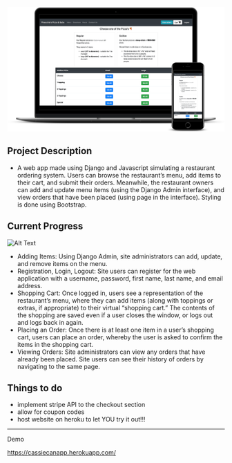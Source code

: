 ![](ubereats.png)

Project Description
----------
- A web app made using Django and Javascript simulating a restaurant ordering system. Users can browse the restaurant’s menu, add items to their cart, and submit their orders. Meanwhile, the restaurant owners can add and update menu items (using the Django Admin interface), and view orders that have been placed (using page in the interface). Styling is done using Bootstrap.

Current Progress
----------------
![Alt Text](https://media.giphy.com/media/SxFc3MMdpCDxoEUlkj/giphy.gif)

- Adding Items: Using Django Admin, site administrators can add, update, and remove items on the menu.
- Registration, Login, Logout: Site users can register for the web application with a username, password, first name, last name, and email address.
- Shopping Cart: Once logged in, users see a representation of the restaurant’s menu, where they can add items (along with toppings or extras, if appropriate) to their virtual “shopping cart.” The contents of the shopping are saved even if a user closes the window, or logs out and logs back in again.
- Placing an Order: Once there is at least one item in a user’s shopping cart, users can place an order, whereby the user is asked to confirm the items in the shopping cart.
- Viewing Orders: Site administrators can view any orders that have already been placed. Site users can see their history of orders by navigating to the same page.

Things to do
------------
- implement stripe API to the checkout section
- allow for coupon codes
- host website on heroku to let YOU try it out!!!


-----

Demo

https://cassiecanapp.herokuapp.com/

